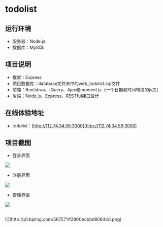 # todolist

## 运行环境
- 服务器：Node.js
- 数据库：MySQL


## 项目说明
- 框架：Express
- 项目数据库：database文件夹中的web_todolist.sql文件
- 前端：Bootstrap、jQuery、Ajax和moment.js（一个日期和时间转换的js库）
- 后端：Node.js、Express、RESTful接口设计


## 在线体验地址
- todolist：[http://112.74.34.59:3000](http://112.74.34.59:3000)


## 项目截图
- 登录界面

![](http://p1.bpimg.com/567571/e137c0e4671e3e5c.png)

- 注册界面

![](http://p1.bpimg.com/567571/c9521ce7ef89173c.png)

- 管理界面

![](http://p1.bpimg.com/567571/01ef8298dca94a7b.png)

<br/>
![](http://p1.bpimg.com/567571/f2900ecbbd80644d.png)